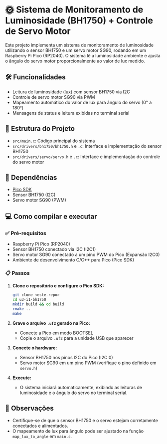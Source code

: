 # 🌞 Sistema de Monitoramento de Luminosidade (BH1750) + Controle de Servo Motor

Este projeto implementa um sistema de monitoramento de luminosidade utilizando o sensor BH1750 e um servo motor SG90, rodando em um Raspberry Pi Pico (RP2040). O sistema lê a luminosidade ambiente e ajusta o ângulo do servo motor proporcionalmente ao valor de lux medido.

## 🛠️ Funcionalidades
- Leitura de luminosidade (lux) com sensor BH1750 via I2C
- Controle de servo motor SG90 via PWM
- Mapeamento automático do valor de lux para ângulo do servo (0° a 180°)
- Mensagens de status e leitura exibidas no terminal serial

## 📁 Estrutura do Projeto
- `src/main.c`: Código principal do sistema
- `src/drivers/bh1750/bh1750.h` e `.c`: Interface e implementação do sensor BH1750
- `src/drivers/servo/servo.h` e `.c`: Interface e implementação do controle do servo motor

## 🔗 Dependências
- [Pico SDK](https://github.com/raspberrypi/pico-sdk)
- Sensor BH1750 (I2C)
- Servo motor SG90 (PWM)

## 💻 Como compilar e executar

### ✅ Pré-requisitos
- Raspberry Pi Pico (RP2040)
- Sensor BH1750 conectado via I2C (I2C1)
- Servo motor SG90 conectado a um pino PWM do Pico (Expansão I2C0)
- Ambiente de desenvolvimento C/C++ para Pico (Pico SDK)

### 📋 Passos
1. **Clone o repositório e configure o Pico SDK:**
   ```sh
   git clone <este-repo>
   cd u3-i1-bh1750
   mkdir build && cd build
   cmake ..
   make
   ```
2. **Grave o arquivo `.uf2` gerado na Pico:**
   - Conecte a Pico em modo BOOTSEL
   - Copie o arquivo `.uf2` para a unidade USB que aparecer

3. **Conecte o hardware:**
   - Sensor BH1750 nos pinos I2C do Pico (I2C 0)
   - Servo motor SG90 em um pino PWM (verifique o pino definido em `servo.h`)

4. **Execute:**
   - O sistema iniciará automaticamente, exibindo as leituras de luminosidade e o ângulo do servo no terminal serial.

## 🔎 Observações
- Certifique-se de que o sensor BH1750 e o servo estejam corretamente conectados e alimentados.
- O mapeamento de lux para ângulo pode ser ajustado na função `map_lux_to_angle` em `main.c`.
